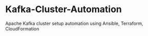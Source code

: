 # Kafka-Cluster-Automation
Apache Kafka cluster setup automation using Ansible, Terraform, CloudFormation
